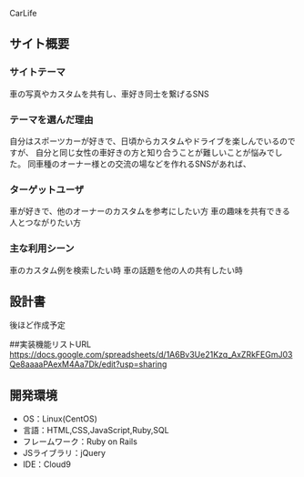 CarLife

## サイト概要
### サイトテーマ
車の写真やカスタムを共有し、車好き同士を繋げるSNS

### テーマを選んだ理由
自分はスポーツカーが好きで、日頃からカスタムやドライブを楽しんでいるのですが、
自分と同じ女性の車好きの方と知り合うことが難しいことが悩みでした。
同車種のオーナー様との交流の場などを作れるSNSがあれば、

### ターゲットユーザ
車が好きで、他のオーナーのカスタムを参考にしたい方
車の趣味を共有できる人とつながりたい方

### 主な利用シーン
車のカスタム例を検索したい時
車の話題を他の人の共有したい時


## 設計書
後ほど作成予定

##実装機能リストURL
https://docs.google.com/spreadsheets/d/1A6Bv3Ue21Kzq_AxZRkFEGmJ03Qe8aaaaPAexM4Aa7Dk/edit?usp=sharing

## 開発環境
- OS：Linux(CentOS)
- 言語：HTML,CSS,JavaScript,Ruby,SQL
- フレームワーク：Ruby on Rails
- JSライブラリ：jQuery
- IDE：Cloud9
